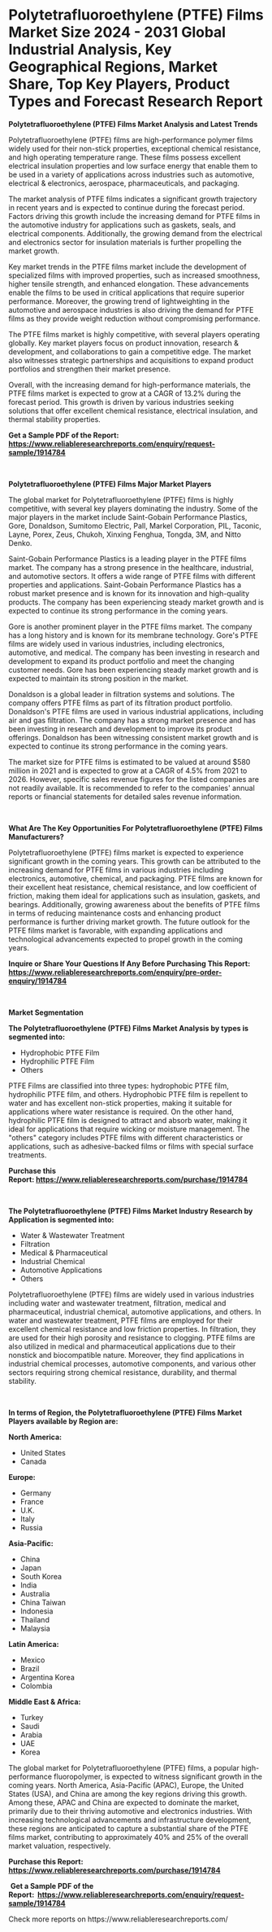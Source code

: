 <p><h1>Polytetrafluoroethylene (PTFE) Films Market Size 2024 - 2031 Global Industrial Analysis, Key Geographical Regions, Market Share, Top Key Players, Product Types and Forecast Research Report</h1></p><p><strong>Polytetrafluoroethylene (PTFE) Films Market Analysis and Latest Trends</strong></p>
<p><p>Polytetrafluoroethylene (PTFE) films are high-performance polymer films widely used for their non-stick properties, exceptional chemical resistance, and high operating temperature range. These films possess excellent electrical insulation properties and low surface energy that enable them to be used in a variety of applications across industries such as automotive, electrical & electronics, aerospace, pharmaceuticals, and packaging.</p><p>The market analysis of PTFE films indicates a significant growth trajectory in recent years and is expected to continue during the forecast period. Factors driving this growth include the increasing demand for PTFE films in the automotive industry for applications such as gaskets, seals, and electrical components. Additionally, the growing demand from the electrical and electronics sector for insulation materials is further propelling the market growth.</p><p>Key market trends in the PTFE films market include the development of specialized films with improved properties, such as increased smoothness, higher tensile strength, and enhanced elongation. These advancements enable the films to be used in critical applications that require superior performance. Moreover, the growing trend of lightweighting in the automotive and aerospace industries is also driving the demand for PTFE films as they provide weight reduction without compromising performance.</p><p>The PTFE films market is highly competitive, with several players operating globally. Key market players focus on product innovation, research & development, and collaborations to gain a competitive edge. The market also witnesses strategic partnerships and acquisitions to expand product portfolios and strengthen their market presence.</p><p>Overall, with the increasing demand for high-performance materials, the PTFE films market is expected to grow at a CAGR of 13.2% during the forecast period. This growth is driven by various industries seeking solutions that offer excellent chemical resistance, electrical insulation, and thermal stability properties.</p></p>
<p><strong>Get a Sample PDF of the Report:&nbsp; <a href="https://www.reliableresearchreports.com/enquiry/request-sample/1914784">https://www.reliableresearchreports.com/enquiry/request-sample/1914784</a></strong></p>
<p>&nbsp;</p>
<p><strong>Polytetrafluoroethylene (PTFE) Films Major Market Players</strong></p>
<p><p>The global market for Polytetrafluoroethylene (PTFE) films is highly competitive, with several key players dominating the industry. Some of the major players in the market include Saint-Gobain Performance Plastics, Gore, Donaldson, Sumitomo Electric, Pall, Markel Corporation, PIL, Taconic, Layne, Porex, Zeus, Chukoh, Xinxing Fenghua, Tongda, 3M, and Nitto Denko.</p><p>Saint-Gobain Performance Plastics is a leading player in the PTFE films market. The company has a strong presence in the healthcare, industrial, and automotive sectors. It offers a wide range of PTFE films with different properties and applications. Saint-Gobain Performance Plastics has a robust market presence and is known for its innovation and high-quality products. The company has been experiencing steady market growth and is expected to continue its strong performance in the coming years.</p><p>Gore is another prominent player in the PTFE films market. The company has a long history and is known for its membrane technology. Gore's PTFE films are widely used in various industries, including electronics, automotive, and medical. The company has been investing in research and development to expand its product portfolio and meet the changing customer needs. Gore has been experiencing steady market growth and is expected to maintain its strong position in the market.</p><p>Donaldson is a global leader in filtration systems and solutions. The company offers PTFE films as part of its filtration product portfolio. Donaldson's PTFE films are used in various industrial applications, including air and gas filtration. The company has a strong market presence and has been investing in research and development to improve its product offerings. Donaldson has been witnessing consistent market growth and is expected to continue its strong performance in the coming years.</p><p>The market size for PTFE films is estimated to be valued at around $580 million in 2021 and is expected to grow at a CAGR of 4.5% from 2021 to 2026. However, specific sales revenue figures for the listed companies are not readily available. It is recommended to refer to the companies' annual reports or financial statements for detailed sales revenue information.</p></p>
<p>&nbsp;</p>
<p><strong>What Are The Key Opportunities For Polytetrafluoroethylene (PTFE) Films Manufacturers?</strong></p>
<p><p>Polytetrafluoroethylene (PTFE) films market is expected to experience significant growth in the coming years. This growth can be attributed to the increasing demand for PTFE films in various industries including electronics, automotive, chemical, and packaging. PTFE films are known for their excellent heat resistance, chemical resistance, and low coefficient of friction, making them ideal for applications such as insulation, gaskets, and bearings. Additionally, growing awareness about the benefits of PTFE films in terms of reducing maintenance costs and enhancing product performance is further driving market growth. The future outlook for the PTFE films market is favorable, with expanding applications and technological advancements expected to propel growth in the coming years.</p></p>
<p><strong>Inquire or Share Your Questions If Any Before Purchasing This Report: <a href="https://www.reliableresearchreports.com/enquiry/pre-order-enquiry/1914784">https://www.reliableresearchreports.com/enquiry/pre-order-enquiry/1914784</a></strong></p>
<p>&nbsp;</p>
<p><strong>Market Segmentation</strong></p>
<p><strong>The Polytetrafluoroethylene (PTFE) Films Market Analysis by types is segmented into:</strong></p>
<p><ul><li>Hydrophobic PTFE Film</li><li>Hydrophilic PTFE Film</li><li>Others</li></ul></p>
<p><p>PTFE Films are classified into three types: hydrophobic PTFE film, hydrophilic PTFE film, and others. Hydrophobic PTFE film is repellent to water and has excellent non-stick properties, making it suitable for applications where water resistance is required. On the other hand, hydrophilic PTFE film is designed to attract and absorb water, making it ideal for applications that require wicking or moisture management. The "others" category includes PTFE films with different characteristics or applications, such as adhesive-backed films or films with special surface treatments.</p></p>
<p><strong>Purchase this Report:&nbsp;<a href="https://www.reliableresearchreports.com/purchase/1914784">https://www.reliableresearchreports.com/purchase/1914784</a></strong></p>
<p>&nbsp;</p>
<p><strong>The Polytetrafluoroethylene (PTFE) Films Market Industry Research by Application is segmented into:</strong></p>
<p><ul><li>Water & Wastewater Treatment</li><li>Filtration</li><li>Medical & Pharmaceutical</li><li>Industrial Chemical</li><li>Automotive Applications</li><li>Others</li></ul></p>
<p><p>Polytetrafluoroethylene (PTFE) films are widely used in various industries including water and wastewater treatment, filtration, medical and pharmaceutical, industrial chemical, automotive applications, and others. In water and wastewater treatment, PTFE films are employed for their excellent chemical resistance and low friction properties. In filtration, they are used for their high porosity and resistance to clogging. PTFE films are also utilized in medical and pharmaceutical applications due to their nonstick and biocompatible nature. Moreover, they find applications in industrial chemical processes, automotive components, and various other sectors requiring strong chemical resistance, durability, and thermal stability.</p></p>
<p>&nbsp;</p>
<p><strong>In terms of Region, the Polytetrafluoroethylene (PTFE) Films Market Players available by Region are:</strong></p>
<p>
    <p> <strong> North America: </strong>
        <ul>
            <li>United States</li>
            <li>Canada</li>
        </ul>
        </p> 
    <p> <strong> Europe: </strong>
        <ul>
            <li>Germany</li>
            <li>France</li>
            <li>U.K.</li>
            <li>Italy</li>
            <li>Russia</li>
        </ul>
        </p> 
    <p> <strong> Asia-Pacific: </strong>
        <ul>
            <li>China</li>
            <li>Japan</li>
            <li>South Korea</li>
            <li>India</li>
            <li>Australia</li>
            <li>China Taiwan</li>
            <li>Indonesia</li>
            <li>Thailand</li>
            <li>Malaysia</li>
        </ul>
        </p> 
    <p> <strong> Latin America: </strong>
        <ul>
            <li>Mexico</li>
            <li>Brazil</li>
            <li>Argentina Korea</li>
            <li>Colombia</li>
        </ul>
        </p> 
    <p> <strong> Middle East & Africa: </strong>
        <ul>
            <li>Turkey</li>
            <li>Saudi</li>
            <li>Arabia</li>
            <li>UAE</li>
            <li>Korea</li>
        </ul>
    </p>
    </p>
<p><p>The global market for Polytetrafluoroethylene (PTFE) films, a popular high-performance fluoropolymer, is expected to witness significant growth in the coming years. North America, Asia-Pacific (APAC), Europe, the United States (USA), and China are among the key regions driving this growth. Among these, APAC and China are expected to dominate the market, primarily due to their thriving automotive and electronics industries. With increasing technological advancements and infrastructure development, these regions are anticipated to capture a substantial share of the PTFE films market, contributing to approximately 40% and 25% of the overall market valuation, respectively.</p></p>
<p><strong>Purchase this Report: <a href="https://www.reliableresearchreports.com/purchase/1914784">https://www.reliableresearchreports.com/purchase/1914784</a></strong></p>
<p>&nbsp;<strong>Get a Sample PDF of the Report:&nbsp;&nbsp;<a href="https://www.reliableresearchreports.com/enquiry/request-sample/1914784">https://www.reliableresearchreports.com/enquiry/request-sample/1914784</a></strong></p>
<p><strong></strong></p>
<p>Check more reports on https://www.reliableresearchreports.com/</p>